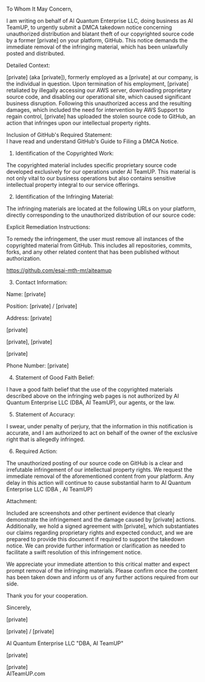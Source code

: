 To Whom It May Concern,
 

I am writing on behalf of AI Quantum Enterprise LLC, doing business as AI TeamUP, to urgently submit a DMCA takedown notice concerning unauthorized distribution and blatant theft of our copyrighted source code by a former [private] on your platform, GitHub. This notice demands the immediate removal of the infringing material, which has been unlawfully posted and distributed.
 

Detailed Context:
 
[private] (aka [private]), formerly employed as a [private] at our company, is the individual in question. Upon termination of his employment, [private] retaliated by illegally accessing our AWS server, downloading proprietary source code, and disabling our operational site, which caused significant business disruption. Following this unauthorized access and the resulting damages, which included the need for intervention by AWS Support to regain control, [private] has uploaded the stolen source code to GitHub, an action that infringes upon our intellectual property rights.
 

Inclusion of GitHub's Required Statement:  
I have read and understand GitHub's Guide to Filing a DMCA Notice.
 

1. Identification of the Copyrighted Work:
 
The copyrighted material includes specific proprietary source code developed exclusively for our operations under AI TeamUP. This material is not only vital to our business operations but also contains sensitive intellectual property integral to our service offerings.
 

2. Identification of the Infringing Material:
 
The infringing materials are located at the following URLs on your platform, directly corresponding to the unauthorized distribution of our source code:
 

Explicit Remediation Instructions:
 
To remedy the infringement, the user must remove all instances of the copyrighted material from GitHub. This includes all repositories, commits, forks, and any other related content that has been published without authorization.
 

https://github.com/esai-mth-mr/aiteamup
 


3. Contact Information:
 

Name: [private]
 
Position: [private] / [private]
 
Address: [private]
 
[private]
 
[private], [private]
 
[private]
 
Phone Number: [private]
 

4. Statement of Good Faith Belief:
 
I have a good faith belief that the use of the copyrighted materials described above on the infringing web pages is not authorized by AI Quantum Enterprise LLC (DBA, AI TeamUP), our agents, or the law.
 

5. Statement of Accuracy:
 
I swear, under penalty of perjury, that the information in this notification is accurate, and I am authorized to act on behalf of the owner of the exclusive right that is allegedly infringed.
 

6. Required Action:
 
The unauthorized posting of our source code on GitHub is a clear and irrefutable infringement of our intellectual property rights. We request the immediate removal of the aforementioned content from your platform. Any delay in this action will continue to cause substantial harm to AI Quantum Enterprise LLC (DBA , AI TeamUP)
 

Attachment:
 
Included are screenshots and other pertinent evidence that clearly demonstrate the infringement and the damage caused by [private] actions. Additionally, we hold a signed agreement with [private], which substantiates our claims regarding proprietary rights and expected conduct, and we are prepared to provide this document if required to support the takedown notice. We can provide further information or clarification as needed to facilitate a swift resolution of this infringement notice.
 

We appreciate your immediate attention to this critical matter and expect prompt removal of the infringing materials. Please confirm once the content has been taken down and inform us of any further actions required from our side.
 

Thank you for your cooperation.
 

Sincerely,

[private]
 
[private] / [private]
 
AI Quantum Enterprise LLC "DBA, AI TeamUP"
 
[private]
 
[private]  
AITeamUP.com
